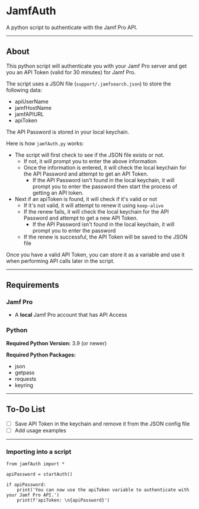 # JamfAuth

A python script to authenticate with the Jamf Pro API.

----
## About
This python script will authenticate you with your Jamf Pro server and get you an API Token (valid for 30 minutes) for Jamf Pro. 

The script uses a JSON file (`support/.jamfsearch.json`) to store the following data:
 - apiUserName
 - jamfHostName
 - jamfAPIURL
 - apiToken

The API Password is stored in your local keychain.

Here is how `jamfAuth.py` works:
 - The script will first check to see if the JSON file exists or not. 
   - If not, it will prompt you to enter the above information
   - Once the information is entered, it will check the local keychain for the API Password and attempt to get an API Token.
     - If the API Password isn't found in the local keychain, it will prompt you to enter the password then start the process of getting an API token.
 - Next if an apiToken is found, it will check if it's valid or not
   - If it's not valid, it will attempt to renew it using `keep-alive`
   - If the renew fails, it will check the local keychain for the API Password and attempt to get a new API Token.
     - If the API Password isn't found in the local keychain, it will prompt you to enter the password
   - If the renew is successful, the API Token will be saved to the JSON file

Once you have a valid API Token, you can store it as a variable and use it when performing API calls later in the script.

---
## Requirements
### Jamf Pro
 - A **local** Jamf Pro account that has API Access

### Python
**Required Python Version:** 3.9 (or newer)

**Required Python Packages:**
 - json
 - getpass
 - requests
 - keyring

---
## To-Do List
 - [ ] Save API Token in the keychain and remove it from the JSON config file
 - [ ] Add usage examples

---
### Importing into a script
```
from jamfAuth import *

apiPassword = startAuth()

if apiPassword:
    print('You can now use the apiToken variable to authenticate with your Jamf Pro API.')
    print(f'apiToken: \n{apiPassword}')
```